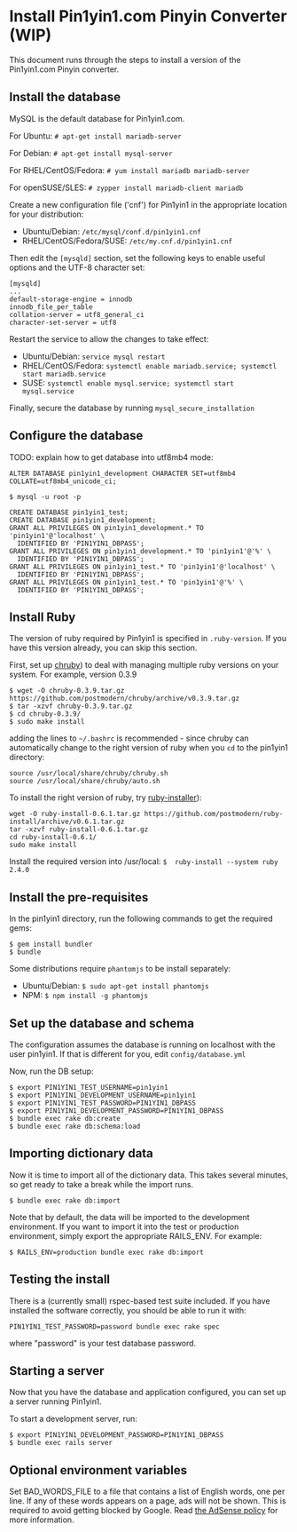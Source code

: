 # Install Pin1yin1.com Pinyin Converter (WIP)

This document runs through the steps to install a version of the Pin1yin1.com
Pinyin converter.

## Install the database
MySQL is the default database for Pin1yin1.com.

For Ubuntu:
`# apt-get install mariadb-server`

For Debian:
`# apt-get install mysql-server`

For RHEL/CentOS/Fedora:
`# yum install mariadb mariadb-server`

For openSUSE/SLES:
`# zypper install mariadb-client mariadb`


Create a new configuration file ('cnf') for Pin1yin1 in the appropriate
location for your distribution:
* Ubuntu/Debian: `/etc/mysql/conf.d/pin1yin1.cnf`
* RHEL/CentOS/Fedora/SUSE: `/etc/my.cnf.d/pin1yin1.cnf`

Then edit the `[mysqld]` section, set the following keys to enable
useful options and the UTF-8 character set:

```
[mysqld]
...
default-storage-engine = innodb
innodb_file_per_table
collation-server = utf8_general_ci
character-set-server = utf8
```

Restart the service to allow the changes to take effect:
* Ubuntu/Debian: `service mysql restart`
* RHEL/CentOS/Fedora: `systemctl enable mariadb.service; systemctl start mariadb.service`
* SUSE: `systemctl enable mysql.service; systemctl start mysql.service`

Finally, secure the database by running `mysql_secure_installation`


## Configure the database

TODO: explain how to get database into utf8mb4 mode:

```
ALTER DATABASE pin1yin1_development CHARACTER SET=utf8mb4 COLLATE=utf8mb4_unicode_ci;
```

`$ mysql -u root -p`

```
CREATE DATABASE pin1yin1_test;
CREATE DATABASE pin1yin1_development;
GRANT ALL PRIVILEGES ON pin1yin1_development.* TO 'pin1yin1'@'localhost' \
  IDENTIFIED BY 'PIN1YIN1_DBPASS';
GRANT ALL PRIVILEGES ON pin1yin1_development.* TO 'pin1yin1'@'%' \
  IDENTIFIED BY 'PIN1YIN1_DBPASS';
GRANT ALL PRIVILEGES ON pin1yin1_test.* TO 'pin1yin1'@'localhost' \
  IDENTIFIED BY 'PIN1YIN1_DBPASS';
GRANT ALL PRIVILEGES ON pin1yin1_test.* TO 'pin1yin1'@'%' \
  IDENTIFIED BY 'PIN1YIN1_DBPASS';
```

## Install Ruby

The version of ruby required by Pin1yin1 is specified in `.ruby-version`.
If you have this version already, you can skip this section.

First, set up [chruby](https://github.com/postmodern/chruby)) to deal with
managing multiple ruby versions on your system. For example, version 0.3.9

```
$ wget -O chruby-0.3.9.tar.gz https://github.com/postmodern/chruby/archive/v0.3.9.tar.gz
$ tar -xzvf chruby-0.3.9.tar.gz
$ cd chruby-0.3.9/
$ sudo make install
```

adding the lines to `~/.bashrc` is recommended - since chruby can automatically
change to the right version of ruby when you `cd` to the pin1yin1 directory:

```
source /usr/local/share/chruby/chruby.sh
source /usr/local/share/chruby/auto.sh
```

To install the right version of ruby, try
[ruby-installer](https://github.com/postmodern/ruby-install)):
```
wget -O ruby-install-0.6.1.tar.gz https://github.com/postmodern/ruby-install/archive/v0.6.1.tar.gz
tar -xzvf ruby-install-0.6.1.tar.gz
cd ruby-install-0.6.1/
sudo make install
```

Install the required version into /usr/local:
`$  ruby-install --system ruby 2.4.0`

## Install the pre-requisites
In the pin1yin1 directory, run the following commands to get the required gems:
```
$ gem install bundler
$ bundle
```

Some distributions require `phantomjs` to be install separately:
* Ubuntu/Debian: `$ sudo apt-get install phantomjs`
* NPM: `$ npm install -g phantomjs`


## Set up the database and schema
The configuration assumes the database is running on localhost with the user
pin1yin1. If that is different for you, edit `config/database.yml`

Now, run the DB setup:

```
$ export PIN1YIN1_TEST_USERNAME=pin1yin1
$ export PIN1YIN1_DEVELOPMENT_USERNAME=pin1yin1
$ export PIN1YIN1_TEST_PASSWORD=PIN1YIN1_DBPASS
$ export PIN1YIN1_DEVELOPMENT_PASSWORD=PIN1YIN1_DBPASS
$ bundle exec rake db:create
$ bundle exec rake db:schema:load
```

## Importing dictionary data

Now it is time to import all of the dictionary data.
This takes several minutes, so get ready to take a break while the import runs.

`$ bundle exec rake db:import`

Note that by default, the data will be imported to the development
environment. If you want to import it into the test or production environment,
simply export the appropriate RAILS_ENV. For example:

`$ RAILS_ENV=production bundle exec rake db:import`

## Testing the install
There is a (currently small) rspec-based test suite included. If you
have installed the software correctly, you should be able to run it
with:

    PIN1YIN1_TEST_PASSWORD=password bundle exec rake spec

where "password" is your test database password.

## Starting a server

Now that you have the database and application configured,
you can set up a server running Pin1yin1.

To start a development server, run:

```
$ export PIN1YIN1_DEVELOPMENT_PASSWORD=PIN1YIN1_DBPASS
$ bundle exec rails server
```

## Optional environment variables

Set BAD_WORDS_FILE to a file that contains a list of English words,
one per line. If any of these words appears on a page, ads will not be
shown. This is required to avoid getting blocked by Google. Read [the
AdSense
policy](https://support.google.com/adsense/answer/1348688?hl=en) for
more information.
